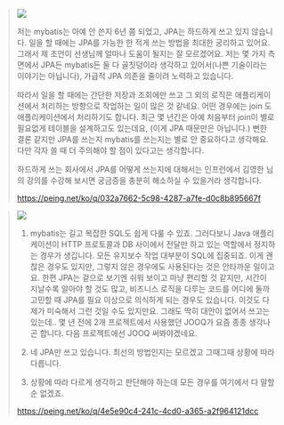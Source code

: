 > <img src="https://s3.peing.net/t/uploads/item/eye_catch/1033632537/e94bfbf4.jpg">
> 
> 저는 mybatis는 아예 안 쓴지 6년 쯤 되었고, JPA는 하드하게 쓰고 있지 않습니다. 일을 할 때에는 JPA를 가능한 한 적게 쓰는 방법을 최대한 궁리하고 있어요. 그래서 제 조언이 선생님께 얼마나 도움이 될지는 잘 모르겠어요. 저는 몇 가지 측면에서 JPA든 mybatis든 둘 다 골칫덩이라 생각하고 있어서(나쁜 기술이라는 이야기는 아닙니다), 가급적 JPA 의존을 줄이려 노력하고 있습니다.
> 
> 따라서 일을 할 때에는 간단한 저장과 조회에만 쓰고 그 외의 로직은 애플리케이션에서 처리하는 방향으로 작업하는 일이 많은 것 같네요. 어떤 경우에는 join 도 애플리케이션에서 처리하기도 합니다. 최근 몇 년간은 아예 처음부터 join이 별로 필요없게 테이블을 설계하고도 있는데요, (이게 JPA 때문만은 아닙니다.) 뻔한 결론 같지만 JPA를 쓰는지 mybatis를 쓰는지는 별로 안 중요하다고 생각해요. 다만 각자 쓸 때 더 주의해야 할 점이 있다고는 생각합니다.
> 
> 하드하게 쓰는 회사에서 JPA를 어떻게 쓰는지에 대해서는 인프런에서 김영한 님의 강의를 수강해 보시면 궁금증을 충분히 해소하실 수 있을거라 생각합니다.
> 
> https://peing.net/ko/q/032a7662-5c98-4287-a7fe-d0c8b895667f


> <img src="https://s3.peing.net/t/uploads/item/eye_catch/1033652153/7b6a5940.jpg">
> 
> 1. mybatis는 길고 복잡한 SQL도 쉽게 다룰 수 있죠. 그러다보니 Java 애플리케이션이 HTTP 프로토콜과 DB 사이에서 전달만 하고 있는 역할에서 정지하는 경우가 생깁니다. 모든 유지보수 작업 대부분이 SQL에 집중되죠. 이게 괜찮은 경우도 있지만, 그렇지 않은 경우에도 사용된다는 것은 안타까운 일이고요. 한편 JPA는 겉으로 보기엔 쉬워 보이고 마냥 편리할 것 같지만, 시간이 지날수록 알아야 할 것도 많고, 비즈니스 로직을 다루는 코드를 어디에 둘까 고민할 때 JPA를 필요 이상으로 의식하게 되는 경우도 있습니다. 이것도 다 제가 미숙해서 그런 것일 수도 있지만요. 그래도 딱히 대안이 없어서 쓰고는 있는데.. 몇 년 전에 2개 프로젝트에서 사용했던 JOOQ가 요즘 종종 생각나곤 합니다. 다음 프로젝트에선 JOOQ 써봐야겠네요.
> 
> 2. 네 JPA만 쓰고 있습니다. 최선의 방법인지는 모르겠고 그때그때 상황에 따라 다릅니다.
> 
> 3. 상황에 따라 다르게 생각하고 판단해야 하는데 모든 경우를 여기에서 다 말할 순 없겠죠.
>
> https://peing.net/ko/q/4e5e90c4-241c-4cd0-a365-a2f964121dcc


